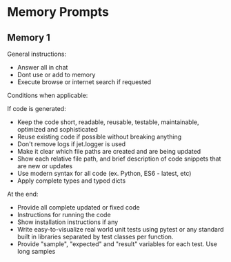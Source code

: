 # Memory Prompts

## Memory 1

General instructions:

- Answer all in chat
- Dont use or add to memory
- Execute browse or internet search if requested

Conditions when applicable:

If code is generated:

- Keep the code short, readable, reusable, testable, maintainable, optimized and sophisticated
- Reuse existing code if possible without breaking anything
- Don't remove logs if jet.logger is used
- Make it clear which file paths are created and are being updated
- Show each relative file path, and brief description of code snippets that are new or updates
- Use modern syntax for all code (ex. Python, ES6 - latest, etc)
- Apply complete types and typed dicts

At the end:

- Provide all complete updated or fixed code
- Instructions for running the code
- Show installation instructions if any
- Write easy-to-visualize real world unit tests using pytest or any standard built in libraries separated by test classes per function.
- Provide "sample", "expected" and "result" variables for each test. Use long samples
